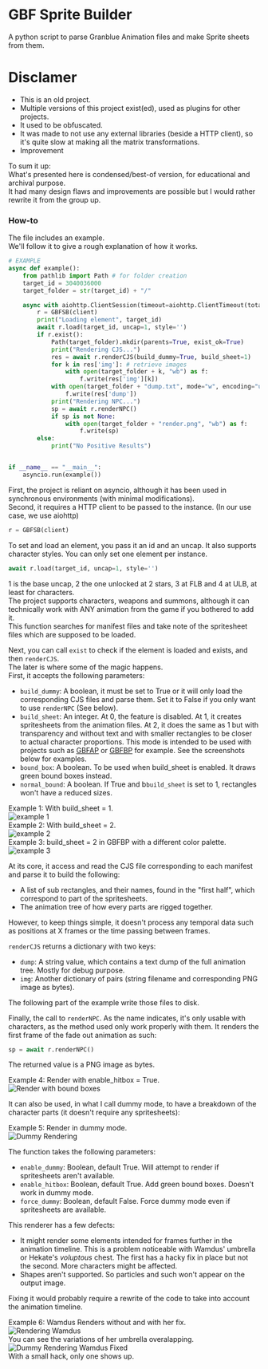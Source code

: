 # GBF Sprite Builder  
  
A python script to parse Granblue Animation files and make Sprite sheets from them.  
  
# Disclamer  
- This is an old project.  
- Multiple versions of this project exist(ed), used as plugins for other projects.  
- It used to be obfuscated.  
- It was made to not use any external libraries (beside a HTTP client), so it's quite slow at making all the matrix transformations.  
- Improvement
  
To sum it up:  
What's presented here is condensed/best-of version, for educational and archival purpose.  
It had many design flaws and improvements are possible but I would rather rewrite it from the group up.  
  
### How-to  
The file includes an example.  
We'll follow it to give a rough explanation of how it works.  
  
```python
# EXAMPLE
async def example():
    from pathlib import Path # for folder creation
    target_id = 3040036000
    target_folder = str(target_id) + "/"

    async with aiohttp.ClientSession(timeout=aiohttp.ClientTimeout(total=50)) as client:
        r = GBFSB(client)
        print("Loading element", target_id)
        await r.load(target_id, uncap=1, style='')
        if r.exist():
            Path(target_folder).mkdir(parents=True, exist_ok=True)
            print("Rendering CJS...")
            res = await r.renderCJS(build_dummy=True, build_sheet=1)
            for k in res['img']: # retrieve images
                with open(target_folder + k, "wb") as f:
                    f.write(res['img'][k])
            with open(target_folder + "dump.txt", mode="w", encoding="utf-8") as f: # retrieve dump
                f.write(res['dump'])
            print("Rendering NPC...")
            sp = await r.renderNPC()
            if sp is not None:
                with open(target_folder + "render.png", "wb") as f:
                    f.write(sp)
        else:
            print("No Positive Results")


if __name__ == "__main__":
    asyncio.run(example())
```
  
First, the project is reliant on asyncio, although it has been used in synchronous environments (with minimal modifications).  
Second, it requires a HTTP client to be passed to the instance. (In our use case, we use aiohttp)  
```python
r = GBFSB(client)
```
To set and load an element, you pass it an id and an uncap. It also supports character styles. You can only set one element per instance.  
```python
await r.load(target_id, uncap=1, style='')
```
1 is the base uncap, 2 the one unlocked at 2 stars, 3 at FLB and 4 at ULB, at least for characters.  
The project supports characters, weapons and summons, although it can technically work with ANY animation from the game if you bothered to add it.  
This function searches for manifest files and take note of the spritesheet files which are supposed to be loaded.  
  
Next, you can call `exist` to check if the element is loaded and exists, and then `renderCJS`.  
The later is where some of the magic happens.  
First, it accepts the following parameters:  
- `build_dummy`: A boolean, it must be set to True or it will only load the corresponding CJS files and parse them. Set it to False if you only want to use `renderNPC` (See below).  
- `build_sheet`: An integer. At 0, the feature is disabled. At 1, it creates spritesheets from the animation files. At 2, it does the same as 1 but with transparency and without text and with smaller rectangles to be closer to actual character proportions. This mode is intended to be used with projects such as [GBFAP](https://github.com/MizaGBF/GBFAP) or [GBFBP](https://github.com/MizaGBF/GBFBP) for example. See the screenshots below for examples.  
- `bound_box`: A boolean. To be used when build_sheet is enabled. It draws green bound boxes instead.  
- `normal_bound`: A boolean. If True and b`build_sheet` is set to 1, rectangles won't have a reduced sizes.  
  
Example 1: With build_sheet = 1.  
![example 1](https://github.com/MizaGBF/GBFSB/blob/main/assets/readme_example_1.png?raw=true)  
Example 2: With build_sheet = 2.  
![example 2](https://github.com/MizaGBF/GBFSB/blob/main/assets/readme_example_2.png?raw=true)  
Example 3: build_sheet = 2 in GBFBP with a different color palette.  
![example 3](https://github.com/MizaGBF/GBFSB/blob/main/assets/readme_example_GBFBP.png?raw=true)  
  
At its core, it access and read the CJS file corresponding to each manifest and parse it to build the following:  
- A list of sub rectangles, and their names, found in the "first half", which correspond to part of the spritesheets.  
- The animation tree of how every parts are rigged together.  
  
However, to keep things simple, it doesn't process any temporal data such as positions at X frames or the time passing between frames.  
  
`renderCJS` returns a dictionary with two keys:  
- `dump`: A string value, which contains a text dump of the full animation tree. Mostly for debug purpose.  
- `img`: Another dictionary of pairs (string filename and corresponding PNG image as bytes).  
  
The following part of the example write those files to disk.  
  
Finally, the call to `renderNPC`. As the name indicates, it's only usable with characters, as the method used only work properly with them. It renders the first frame of the fade out animation as such:
```python
sp = await r.renderNPC()
```
The returned value is a PNG image as bytes.  
  
Example 4: Render with enable_hitbox = True.  
![Render with bound boxes](https://github.com/MizaGBF/GBFSB/blob/main/assets/readme_example_4.png?raw=true)
  
It can also be used, in what I call dummy mode, to have a breakdown of the character parts (it doesn't require any spritesheets):
  
Example 5: Render in dummy mode.  
![Dummy Rendering](https://github.com/MizaGBF/GBFSB/blob/main/assets/readme_example_5.png?raw=true)
  
The function takes the following parameters:
- `enable_dummy`: Boolean, default True. Will attempt to render if spritesheets aren't available.  
- `enable_hitbox`: Boolean, default True. Add green bound boxes. Doesn't work in dummy mode.  
- `force_dummy`: Boolean, default False. Force dummy mode even if spritesheets are available.
  
This renderer has a few defects:  
- It might render some elements intended for frames further in the animation timeline. This is a problem noticeable with Wamdus' umbrella or Hekate's *voluptous* chest. The first has a hacky fix in place but not the second. More characters might be affected.  
- Shapes aren't supported. So particles and such won't appear on the output image.  
  
Fixing it would probably require a rewrite of the code to take into account the animation timeline.  
  
Example 6: Wamdus Renders without and with her fix.  
![Rendering Wamdus](https://github.com/MizaGBF/GBFSB/blob/main/assets/readme_example_6a.png?raw=true)  
You can see the variations of her umbrella overalapping.  
![Dummy Rendering Wamdus Fixed](https://github.com/MizaGBF/GBFSB/blob/main/assets/readme_example_6b.png?raw=true)  
With a small hack, only one shows up.  